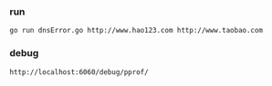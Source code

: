### run
```
go run dnsError.go http://www.hao123.com http://www.taobao.com
```

### debug

```
http://localhost:6060/debug/pprof/
```
